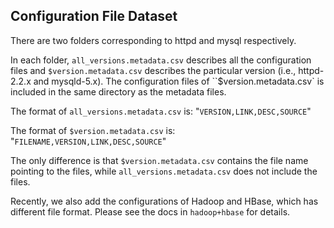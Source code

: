 ## Configuration File Dataset

There are two folders corresponding to httpd and mysql respectively.

In each folder, `all_versions.metadata.csv` describes all the configuration files and `$version.metadata.csv` describes the particular version (i.e., httpd-2.2.x and mysqld-5.x). The configuration files of ``$version.metadata.csv` is included in the same directory as the metadata files.

The format of `all_versions.metadata.csv` is:
"``VERSION,LINK,DESC,SOURCE``"

The format of `$version.metadata.csv` is:
"``FILENAME,VERSION,LINK,DESC,SOURCE``"

The only difference is that `$version.metadata.csv` contains the file name pointing to the files, while `all_versions.metadata.csv` does not include the files.

Recently, we also add the configurations of Hadoop and HBase, which has different file format. Please see the docs in `hadoop+hbase` for details.
